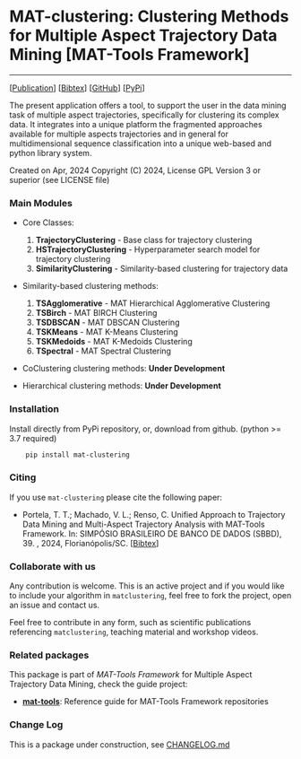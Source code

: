 # MAT-clustering: Clustering Methods for Multiple Aspect Trajectory Data Mining \[MAT-Tools Framework\]
---

\[[Publication](#)\] \[[Bibtex](https://github.com/mat-analysis/mat-tools/blob/main/references/mat-tools.bib)\] \[[GitHub](https://github.com/mat-analysis/mat-clustering)\] \[[PyPi](https://pypi.org/project/mat-clustering/)\]

The present application offers a tool, to support the user in the data mining task of multiple aspect trajectories, specifically for clustering its complex data. It integrates into a unique platform the fragmented approaches available for multiple aspects trajectories and in general for multidimensional sequence classification into a unique web-based and python library system. 

Created on Apr, 2024
Copyright (C) 2024, License GPL Version 3 or superior (see LICENSE file)

### Main Modules

- Core Classes:
    1. **TrajectoryClustering** - Base class for trajectory clustering
    2. **HSTrajectoryClustering** - Hyperparameter search model for trajectory clustering
    3. **SimilarityClustering** - Similarity-based clustering for trajectory data

- Similarity-based clustering methods:
    1. **TSAgglomerative** - MAT Hierarchical Agglomerative Clustering
    2. **TSBirch** - MAT BIRCH Clustering
    3. **TSDBSCAN** - MAT DBSCAN Clustering    
    4. **TSKMeans** - MAT K-Means Clustering
    5. **TSKMedoids** - MAT K-Medoids Clustering
    6. **TSpectral** - MAT Spectral Clustering
    
- CoClustering clustering methods: **Under Development**

- Hierarchical clustering methods: **Under Development**

### Installation

Install directly from PyPi repository, or, download from github. (python >= 3.7 required)

```bash
    pip install mat-clustering
```

### Citing

If you use `mat-clustering` please cite the following paper:

 - Portela, T. T.; Machado, V. L.; Renso, C. Unified Approach to Trajectory Data Mining and Multi-Aspect Trajectory Analysis with MAT-Tools Framework. In: SIMPÓSIO BRASILEIRO DE BANCO DE DADOS (SBBD), 39. , 2024, Florianópolis/SC. \[[Bibtex](https://github.com/mat-analysis/mat-tools/blob/main/references/mat-tools.bib)\]

### Collaborate with us

Any contribution is welcome. This is an active project and if you would like to include your algorithm in `matclustering`, feel free to fork the project, open an issue and contact us.

Feel free to contribute in any form, such as scientific publications referencing `matclustering`, teaching material and workshop videos.

### Related packages

This package is part of _MAT-Tools Framework_ for Multiple Aspect Trajectory Data Mining, check the guide project:

- **[mat-tools](https://github.com/mat-analysis/mat-tools)**: Reference guide for MAT-Tools Framework repositories


### Change Log

This is a package under construction, see [CHANGELOG.md](https://github.com/mat-analysis/mat-clustering/blob/main/CHANGELOG.md)
